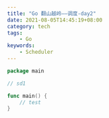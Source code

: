 ```yaml
---
title: "Go 翻山越岭——调度-day2"
date: 2021-08-05T14:45:19+08:00
category: tech
tags:
    - Go
keywords:
    - Scheduler
---
```


```go
package main

// sd1

func main() {
    // test
}
```

